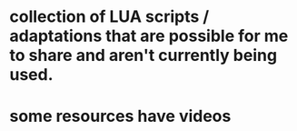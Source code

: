# collection of LUA scripts / adaptations that are possible for me to share and aren't currently being used.

# some resources have videos
